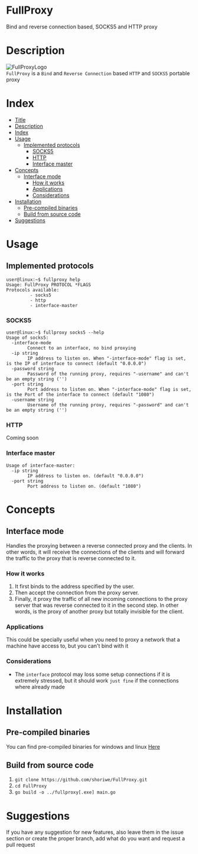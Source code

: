 # FullProxy
 Bind and reverse connection based, SOCKS5 and HTTP proxy
# Description
![FullProxyLogo](https://raw.githubusercontent.com/shoriwe/FullProxy/master/logo/full-proxy-logo.PNG) \
`FullProxy` is a `Bind` and `Reverse Connection` based `HTTP` and `SOCKS5` portable proxy
# Index
* [Title](#fullproxy)
* [Description](#description)
* [Index](#index)
* [Usage](#usage)
    * [Implemented protocols](#implemented-protocols)
        * [SOCKS5](#socks5)
        * [HTTP](#http)
        * [Interface master](#interface-master)
* [Concepts](#concepts)
    * [Interface mode](#interface-mode)
        * [How it works](#how-it-works)
        * [Applications](#applications)
        * [Considerations](#considerations)
* [Installation](#installation)
    * [Pre-compiled binaries](#pre-compiled-binaries)
    * [Build from source code](#build-from-source-code)
* [Suggestions](#suggestions)
# Usage
## Implemented protocols
```
user@linux:~$ fullproxy help
Usage: FullProxy PROTOCOL *FLAGS
Protocols available:
         - socks5
         - http
         - interface-master
```
### SOCKS5
```
user@linux:~$ fullproxy socks5 --help
Usage of socks5:
  -interface-mode
        Connect to an interface, no bind proxying
  -ip string
        IP address to listen on. When "-interface-mode" flag is set, is the IP of interface to connect (default "0.0.0.0")
  -password string
        Password of the running proxy, requires "-username" and can't be an empty string ('')
  -port string
        Port address to listen on. When "-interface-mode" flag is set, is the Port of the interface to connect (default "1080")
  -username string
        Username of the running proxy, requires "-password" and can't be an empty string ('')
```
### HTTP
Coming soon
### Interface master
```
Usage of interface-master:
  -ip string
        IP address to listen on. (default "0.0.0.0")
  -port string
        Port address to listen on. (default "1080")
```
# Concepts
## Interface mode
Handles the proxying between a reverse connected proxy and the clients. In other words, it will receive the connections of the clients and will forward the traffic to the proxy that is reverse connected to it.
### How it works
1. It first binds to the address specified by the user.
2. Then accept the connection from the proxy server.
3. Finally, it proxy the traffic of all new incoming connections to the proxy server that was reverse connected to it in the second step.
In other words, is the proxy of another proxy but totally invisible for the client.
### Applications
This could be specially useful when you need to proxy a network that a machine have access to, but you can't bind with it
### Considerations
- The `interface` protocol may loss some setup connections if it is extremely stressed, but it should work `just fine` if the connections where already made
# Installation
## Pre-compiled binaries
You can find pre-compiled binaries for windows and linux [Here](https://github.com/shoriwe/FullProxy/tree/master/build)
## Build from source code
1. `git clone https://github.com/shoriwe/FullProxy.git`
2. `cd FullProxy`
3. `go build -o ../fullproxy[.exe] main.go`
# Suggestions
If you have any suggestion for new features, also leave them in the issue section or create the proper branch, add what do you want and request a pull request
